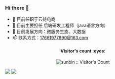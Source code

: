 ### Hi there 👋

- 🔭 目前任职于云待电商
- 🌱 目前主要担任 后端研发工程师（java语言方向）
- 🤔 目前发展方向：微服务生态、大数据
- 📫 联系方式：17661977890@163.com


<h4 align="center">Visitor's count :eyes:</h4>
<p align="center"><img src="https://profile-counter.glitch.me/{17661977890}/count.svg" alt="sunbin :: Visitor's Count" /></p>

<div>
  <img src="https://github-readme-stats.vercel.app/api?username=17661977890&theme=vue&show_icons=true" />
  <img src="https://github-readme-stats.vercel.app/api/top-langs/?username=17661977890&langs_count=10&theme=flag-india&layout=compact" />
</div>

